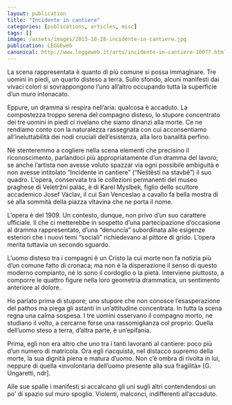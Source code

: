 ```yaml
---
layout: publication
title: "Incidente in cantiere"
categories: [publications, articles, misc]
tags: []
image: /assets/images/2013-10-28-incidente-in-cantiere.jpg
publication: LEGGEweb
canonical: http://www.leggeweb.it/arts/incidente-in-cantiere-10077.html
---
```


La scena rappresentata è quanto di più comune si possa immaginare. Tre uomini in piedi, un quarto disteso a terra. Sullo sfondo, alcuni manifesti dai vivaci colori si sovrappongono l’uno all’altro occupando tutta la superficie d’un muro intonacato.

Eppure, un dramma si respira nell’aria: qualcosa è accaduto. La compostezza troppo serena del compagno disteso, lo stupore concentrato dei tre uomini in piedi ci rivelano che siamo dinanzi alla morte. Ce ne rendiamo conto con la naturalezza rassegnata con cui acconsentiamo all’ineluttabilità dei nodi cruciali dell’esistenza, alla loro banalità perfino.

Né stenteremmo a cogliere nella scena elementi che precisino il riconoscimento, parlandoci più appropriatamente d’un dramma del lavoro; se anche l’artista non avesse voluto spazzar via ogni possibile ambiguità e non avesse intitolato “Incidente in cantiere” (“Neštěstí na stavbě”) il suo quadro. L’opera, conservata tra le collezioni permanenti del museo praghese di Veletržní palác, è di Karel Myslbek, figlio dello scultore accademico Josef Václav, il cui San Venceslao a cavallo fa bella mostra di sé alla sommità della piazza vltavina che ne porta il nome.

L’opera è del 1909.  Un contesto, dunque, non privo d’un suo carattere ufficiale.  Il che ci metterebbe in sospetto d’una partecipazione d’occasione al dramma rappresentato, d’una “denuncia” subordinata alle esigenze esteriori che i nuovi temi “sociali” richiedevano al pittore di grido. L’opera merita tuttavia un secondo sguardo.

L’uomo disteso tra i compagni è un Cristo la cui morte non fa notizia più d’un comune fatto di cronaca; ma non è la disperazione il senso di questo moderno compianto, né lo sono il cordoglio o la pietà.  Interviene piuttosto, a comporre le quattro figure nella loro geometria drammatica, un sentimento anteriore al dolore.

Ho parlato prima di stupore; uno stupore che non conosce l’esasperazione del pathos ma piega gli astanti in un’attitudine concentrata. In tutta la scena regna una calma sospesa. I tre uomini osservano il compagno morto, ne studiano il volto, a cercarne forse una rassomiglianza col proprio. Quella dell’uomo steso a terra, d’altra parte, è un’epifania.

Prima, egli non era altro che uno tra i tanti lavoranti al cantiere: poco più d’un numero di matricola. Ora egli riacquista, nel distacco supremo della morte, la sua dignità piena e matura d’uomo. Non c’è ombra di rivolta in lui, neppure di quella «involontaria dell’uomo presente alla sua fragilità» [G. Ungaretti, ndr].

Alle sue spalle i manifesti si accalcano gli uni sugli altri contendendosi un po’ di spazio sul muro spoglio.  Violenti, malconci, indifferenti all’accaduto.
